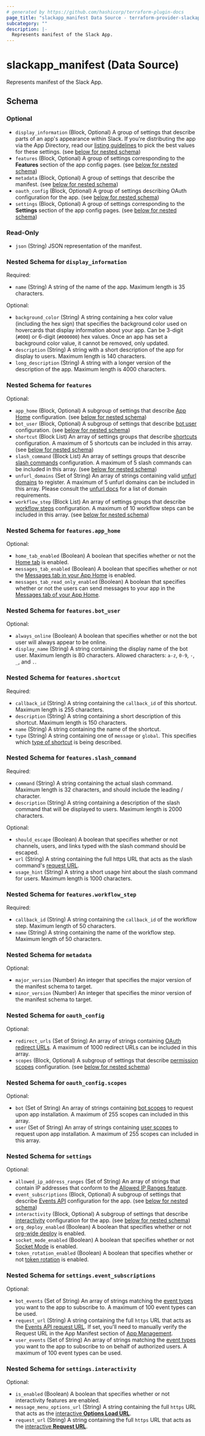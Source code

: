 ```yaml
---
# generated by https://github.com/hashicorp/terraform-plugin-docs
page_title: "slackapp_manifest Data Source - terraform-provider-slackapp"
subcategory: ""
description: |-
  Represents manifest of the Slack App.
---
```


# slackapp_manifest (Data Source)

Represents manifest of the Slack App.



<!-- schema generated by tfplugindocs -->
## Schema

### Optional

- `display_information` (Block, Optional) A group of settings that describe parts of an app's appearance within Slack. If you're distributing the app via the App Directory, read our [listing guidelines](https://api.slack.com/start/distributing/guidelines#listing) to pick the best values for these settings. (see [below for nested schema](#nestedblock--display_information))
- `features` (Block, Optional) A group of settings corresponding to the **Features** section of the app config pages. (see [below for nested schema](#nestedblock--features))
- `metadata` (Block, Optional) A group of settings that describe the manifest. (see [below for nested schema](#nestedblock--metadata))
- `oauth_config` (Block, Optional) A group of settings describing OAuth configuration for the app. (see [below for nested schema](#nestedblock--oauth_config))
- `settings` (Block, Optional) A group of settings corresponding to the **Settings** section of the app config pages. (see [below for nested schema](#nestedblock--settings))

### Read-Only

- `json` (String) JSON representation of the manifest.

<a id="nestedblock--display_information"></a>
### Nested Schema for `display_information`

Required:

- `name` (String) A string of the name of the app. Maximum length is 35 characters.

Optional:

- `background_color` (String) A string containing a hex color value (including the hex sign) that specifies the background color used on hovercards that display information about your app. Can be 3-digit (`#000`) or 6-digit (`#000000`) hex values. Once an app has set a background color value, it cannot be removed, only updated.
- `description` (String) A string with a short description of the app for display to users. Maximum length is 140 characters.
- `long_description` (String) A string with a longer version of the description of the app. Maximum length is 4000 characters.


<a id="nestedblock--features"></a>
### Nested Schema for `features`

Optional:

- `app_home` (Block, Optional) A subgroup of settings that describe [App Home](https://api.slack.com/surfaces/tabs) configuration. (see [below for nested schema](#nestedblock--features--app_home))
- `bot_user` (Block, Optional) A subgroup of settings that describe [bot user](https://api.slack.com/bot-users) configuration. (see [below for nested schema](#nestedblock--features--bot_user))
- `shortcut` (Block List) An array of settings groups that describe [shortcuts](https://api.slack.com/interactivity/shortcuts) configuration. A maximum of 5 shortcuts can be included in this array. (see [below for nested schema](#nestedblock--features--shortcut))
- `slash_command` (Block List) An array of settings groups that describe [slash commands](https://api.slack.com/interactivity/slash-commands) configuration. A maximum of 5 slash commands can be included in this array. (see [below for nested schema](#nestedblock--features--slash_command))
- `unfurl_domains` (Set of String) An array of strings containing valid [unfurl domains](https://api.slack.com/reference/messaging/link-unfurling#configuring_domains) to register. A maximum of 5 unfurl domains can be included in this array. Please consult the [unfurl docs](https://api.slack.com/reference/messaging/link-unfurling#configuring_domains) for a list of domain requirements.
- `workflow_step` (Block List) An array of settings groups that describe [workflow steps](https://api.slack.com/workflows/steps) configuration. A maximum of 10 workflow steps can be included in this array. (see [below for nested schema](#nestedblock--features--workflow_step))

<a id="nestedblock--features--app_home"></a>
### Nested Schema for `features.app_home`

Optional:

- `home_tab_enabled` (Boolean) A boolean that specifies whether or not the [Home tab](https://api.slack.com/surfaces/tabs) is enabled.
- `messages_tab_enabled` (Boolean) A boolean that specifies whether or not the [Messages tab in your App Home](https://api.slack.com/surfaces/tabs) is enabled.
- `messages_tab_read_only_enabled` (Boolean) A boolean that specifies whether or not the users can send messages to your app in the [Messages tab of your App Home](https://api.slack.com/surfaces/tabs).


<a id="nestedblock--features--bot_user"></a>
### Nested Schema for `features.bot_user`

Optional:

- `always_online` (Boolean) A boolean that specifies whether or not the bot user will always appear to be online.
- `display_name` (String) A string containing the display name of the bot user. Maximum length is 80 characters. Allowed characters: `a-z`, `0-9`, `-`, `_`, and `.`.


<a id="nestedblock--features--shortcut"></a>
### Nested Schema for `features.shortcut`

Required:

- `callback_id` (String) A string containing the `callback_id` of this shortcut. Maximum length is 255 characters.
- `description` (String) A string containing a short description of this shortcut. Maximum length is 150 characters.
- `name` (String) A string containing the name of the shortcut.
- `type` (String) A string containing one of `message` or `global`. This specifies which [type of shortcut](https://api.slack.com/interactivity/shortcuts) is being described.


<a id="nestedblock--features--slash_command"></a>
### Nested Schema for `features.slash_command`

Required:

- `command` (String) A string containing the actual slash command. Maximum length is 32 characters, and should include the leading / character.
- `description` (String) A string containing a description of the slash command that will be displayed to users. Maximum length is 2000 characters.

Optional:

- `should_escape` (Boolean) A boolean that specifies whether or not channels, users, and links typed with the slash command should be escaped.
- `url` (String) A string containing the full https URL that acts as the slash command's [request URL](https://api.slack.com/interactivity/slash-commands#creating_commands).
- `usage_hint` (String) A string a short usage hint about the slash command for users. Maximum length is 1000 characters.


<a id="nestedblock--features--workflow_step"></a>
### Nested Schema for `features.workflow_step`

Required:

- `callback_id` (String) A string containing the `callback_id` of the workflow step. Maximum length of 50 characters.
- `name` (String) A string containing the name of the workflow step. Maximum length of 50 characters.



<a id="nestedblock--metadata"></a>
### Nested Schema for `metadata`

Optional:

- `major_version` (Number) An integer that specifies the major version of the manifest schema to target.
- `minor_version` (Number) An integer that specifies the minor version of the manifest schema to target.


<a id="nestedblock--oauth_config"></a>
### Nested Schema for `oauth_config`

Optional:

- `redirect_urls` (Set of String) An array of strings containing [OAuth redirect URLs](https://api.slack.com/authentication/oauth-v2#asking). A maximum of 1000 redirect URLs can be included in this array.
- `scopes` (Block, Optional) A subgroup of settings that describe [permission scopes](https://api.slack.com/scopes) configuration. (see [below for nested schema](#nestedblock--oauth_config--scopes))

<a id="nestedblock--oauth_config--scopes"></a>
### Nested Schema for `oauth_config.scopes`

Optional:

- `bot` (Set of String) An array of strings containing [bot scopes](https://api.slack.com/scopes) to request upon app installation. A maximum of 255 scopes can included in this array.
- `user` (Set of String) An array of strings containing [user scopes](https://api.slack.com/scopes) to request upon app installation. A maximum of 255 scopes can included in this array.



<a id="nestedblock--settings"></a>
### Nested Schema for `settings`

Optional:

- `allowed_ip_address_ranges` (Set of String) An array of strings that contain IP addresses that conform to the [Allowed IP Ranges feature](https://api.slack.com/authentication/best-practices#ip_allowlisting).
- `event_subscriptions` (Block, Optional) A subgroup of settings that describe [Events API](https://api.slack.com/events-api) configuration for the app. (see [below for nested schema](#nestedblock--settings--event_subscriptions))
- `interactivity` (Block, Optional) A subgroup of settings that describe [interactivity](https://api.slack.com/interactivity) configuration for the app. (see [below for nested schema](#nestedblock--settings--interactivity))
- `org_deploy_enabled` (Boolean) A boolean that specifies whether or not [org-wide deploy](https://api.slack.com/enterprise/apps) is enabled.
- `socket_mode_enabled` (Boolean) A boolean that specifies whether or not [Socket Mode](https://api.slack.com/apis/connections/socket) is enabled.
- `token_rotation_enabled` (Boolean) A boolean that specifies whether or not [token rotation](https://api.slack.com/authentication/rotation) is enabled.

<a id="nestedblock--settings--event_subscriptions"></a>
### Nested Schema for `settings.event_subscriptions`

Optional:

- `bot_events` (Set of String) An array of strings matching the [event types](https://api.slack.com/events) you want to the app to subscribe to. A maximum of 100 event types can be used.
- `request_url` (String) A string containing the full `https` URL that acts as the [Events API request URL](https://api.slack.com/events-api#the-events-api__subscribing-to-event-types__events-api-request-urls). If set, you'll need to manually verify the Request URL in the App Manifest section of [App Management](https://app.slack.com/app-settings).
- `user_events` (Set of String) An array of strings matching the [event types](https://api.slack.com/events) you want to the app to subscribe to on behalf of authorized users. A maximum of 100 event types can be used.


<a id="nestedblock--settings--interactivity"></a>
### Nested Schema for `settings.interactivity`

Optional:

- `is_enabled` (Boolean) A boolean that specifies whether or not interactivity features are enabled.
- `message_menu_options_url` (String) A string containing the full `https` URL that acts as the [interactive **Options Load URL**](https://api.slack.com/interactivity/handling#setup).
- `request_url` (String) A string containing the full `https` URL that acts as the [interactive **Request URL**](https://api.slack.com/interactivity/handling#setup).
